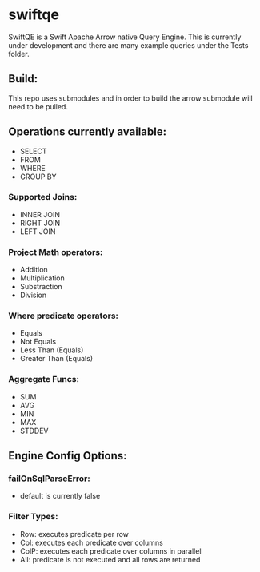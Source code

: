 # swiftqe

SwiftQE is a Swift Apache Arrow native Query Engine.  This is currently under development and there are many example queries under the Tests folder. 

## Build:
This repo uses submodules and in order to build the arrow submodule will need to be pulled.  

## Operations currently available:
- SELECT 
- FROM
- WHERE
- GROUP BY

### Supported Joins:
- INNER JOIN
- RIGHT JOIN
- LEFT JOIN

### Project Math operators:
- Addition
- Multiplication
- Substraction
- Division

### Where predicate operators:
- Equals
- Not Equals
- Less Than (Equals)
- Greater Than (Equals)

### Aggregate Funcs:
- SUM
- AVG
- MIN
- MAX
- STDDEV

## Engine Config Options:

### failOnSqlParseError: 
- default is currently false

### Filter Types:
- Row: executes predicate per row
- Col: executes each predicate over columns
- ColP: executes each predicate over columns in parallel
- All: predicate is not executed and all rows are returned
